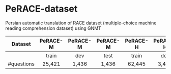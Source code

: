 # PeRACE-dataset
Persian automatic translation of RACE dataset (multiple-choice machine reading comprehension dataset) using GNMT


|     Dataset   |  PeRACE-M|PeRACE-M |PeRACE-M   |   PeRACE-H |PeRACE-H|PeRACE-H |
| ------------- | :---:|:---:|:---: | :---:|:---:|:---: |
|   |  train|   dev  | test   |   train  | dev | test  |
| #questions    | 25,421 | 1,436  | 1,436  |  62,445 | 3,451 | 3,498  |
